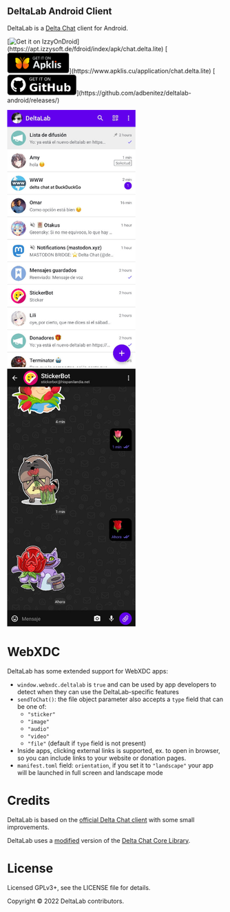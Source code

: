 ## DeltaLab Android Client

DeltaLab is a [Delta Chat](https://delta.chat/) client for Android.

<p>
[<img src="store/get-it-in-IzzyOnDroid.png"
     alt="Get it on IzzyOnDroid"
     height="48">](https://apt.izzysoft.de/fdroid/index/apk/chat.delta.lite)
[<img src="store/get-it-on-apklis.png"
     alt="Disponible en Apklis"
     height="48">](https://www.apklis.cu/application/chat.delta.lite)
[<img src="store/get-it-on-github.png"
     alt="Get it on GitHub"
     height="48">](https://github.com/adbenitez/deltalab-android/releases/)
</p>

<img alt="Screenshot Chat List" src="fastlane/metadata/android/en-US/images/phoneScreenshots/02.jpg" width="298" /> <img alt="Screenshot Chat View" src="fastlane/metadata/android/en-US/images/phoneScreenshots/04.jpg" width="298" />

# WebXDC

DeltaLab has some extended support for WebXDC apps:

- `window.webxdc.deltalab` is `true` and can be used by app developers to detect when they can use the DeltaLab-specific features
- `sendToChat()`: the file object parameter also accepts a `type` field that can be one of:
  * `"sticker"`
  * `"image"`
  * `"audio"`
  * `"video"`
  * `"file"` (default if `type` field is not present)
- Inside apps, clicking external links is supported, ex. to open in browser, so you can include links to your website or donation pages.
- `manifest.toml` field: `orientation`, if you set it to `"landscape"` your app will be launched in full screen and landscape mode

# Credits

DeltaLab is based on the [official Delta Chat client](https://github.com/deltachat/deltachat-android) with some small improvements.

DeltaLab uses a [modified](https://github.com/adbenitez/deltalab-core) version of the [Delta Chat Core Library](https://github.com/deltachat/deltachat-core-rust).

# License

Licensed GPLv3+, see the LICENSE file for details.

Copyright © 2022 DeltaLab contributors.
